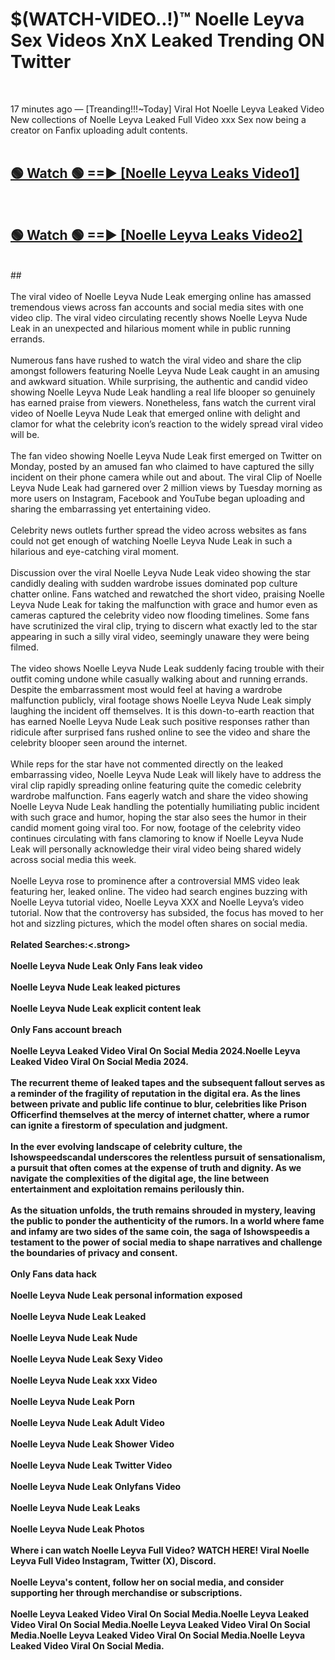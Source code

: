 # $(WATCH-VIDEO..!)™ Noelle Leyva Sex Videos XnX Leaked Trending ON Twitter<br>
<br>

17 minutes ago — [Treanding!!!~Today] Viral Hot Noelle Leyva Leaked Video New collections of Noelle Leyva Leaked Full Video xxx Sex now being a creator on Fanfix uploading adult contents.
<br>
 <br>

##  <a href="https://best2vid.blogspot.com?title=Noelle_Leyva">🟢 Watch 🟢 ==► [Noelle Leyva Leaks Video1]</a><br>
  <br>

##  <a href="https://best2vid.blogspot.com?title=Noelle_Leyva">🟢 Watch 🟢 ==► [Noelle Leyva Leaks Video2]</a><br>
  <br>
  ##
  <br>
  <br>
The viral video of Noelle Leyva Nude Leak emerging online has amassed tremendous views across fan accounts and social media sites with one video clip. The viral video circulating recently shows Noelle Leyva Nude Leak in an unexpected and hilarious moment while in public running errands.
<br><br>
Numerous fans have rushed to watch the viral video and share the clip amongst followers featuring Noelle Leyva Nude Leak caught in an amusing and awkward situation. While surprising, the authentic and candid video showing Noelle Leyva Nude Leak handling a real life blooper so genuinely has earned praise from viewers. Nonetheless, fans watch the current viral video of Noelle Leyva Nude Leak that emerged online with delight and clamor for what the celebrity icon’s reaction to the widely spread viral video will be.
<br><br>
The fan video showing Noelle Leyva Nude Leak first emerged on Twitter on Monday, posted by an amused fan who claimed to have captured the silly incident on their phone camera while out and about. The viral Clip of Noelle Leyva Nude Leak had garnered over 2 million views by Tuesday morning as more users on Instagram, Facebook and YouTube began uploading and sharing the embarrassing yet entertaining video.
<br><br>
Celebrity news outlets further spread the video across websites as fans could not get enough of watching Noelle Leyva Nude Leak in such a hilarious and eye-catching viral moment.
<br><br>
Discussion over the viral Noelle Leyva Nude Leak video showing the star candidly dealing with sudden wardrobe issues dominated pop culture chatter online. Fans watched and rewatched the short video, praising Noelle Leyva Nude Leak for taking the malfunction with grace and humor even as cameras captured the celebrity video now flooding timelines. Some fans have scrutinized the viral clip, trying to discern what exactly led to the star appearing in such a silly viral video, seemingly unaware they were being filmed.
<br><br>
The video shows Noelle Leyva Nude Leak suddenly facing trouble with their outfit coming undone while casually walking about and running errands. Despite the embarrassment most would feel at having a wardrobe malfunction publicly, viral footage shows Noelle Leyva Nude Leak simply laughing the incident off themselves. It is this down-to-earth reaction that has earned Noelle Leyva Nude Leak such positive responses rather than ridicule after surprised fans rushed online to see the video and share the celebrity blooper seen around the internet.
<br><br>
While reps for the star have not commented directly on the leaked embarrassing video, Noelle Leyva Nude Leak will likely have to address the viral clip rapidly spreading online featuring quite the comedic celebrity wardrobe malfunction. Fans eagerly watch and share the video showing Noelle Leyva Nude Leak handling the potentially humiliating public incident with such grace and humor, hoping the star also sees the humor in their candid moment going viral too. For now, footage of the celebrity video continues circulating with fans clamoring to know if Noelle Leyva Nude Leak will personally acknowledge their viral video being shared widely across social media this week.
<br><br>
Noelle Leyva rose to prominence after a controversial MMS video leak featuring her, leaked online. The video had search engines buzzing with Noelle Leyva tutorial video, Noelle Leyva XXX and Noelle Leyva’s video tutorial. Now that the controversy has subsided, the focus has moved to her hot and sizzling pictures, which the model often shares on social media.
<br><br>
<strong>Related Searches:<.strong>
<br><br>
Noelle Leyva Nude Leak Only Fans leak video
<br><br>
Noelle Leyva Nude Leak leaked pictures
<br><br>
Noelle Leyva Nude Leak explicit content leak
<br><br>
Only Fans account breach
<br><br>
Noelle Leyva Leaked Video Viral On Social Media 2024.Noelle Leyva Leaked Video Viral On Social Media 2024.
<br><br>
The recurrent theme of leaked tapes and the subsequent fallout serves as a reminder of the fragility of reputation in the digital era. As the lines between private and public life continue to blur, celebrities like Prison Officerfind themselves at the mercy of internet chatter, where a rumor can ignite a firestorm of speculation and judgment.
<br><br>
In the ever evolving landscape of celebrity culture, the Ishowspeedscandal underscores the relentless pursuit of sensationalism, a pursuit that often comes at the expense of truth and dignity. As we navigate the complexities of the digital age, the line between entertainment and exploitation remains perilously thin.
<br><br>
As the situation unfolds, the truth remains shrouded in mystery, leaving the public to ponder the authenticity of the rumors. In a world where fame and infamy are two sides of the same coin, the saga of Ishowspeedis a testament to the power of social media to shape narratives and challenge the boundaries of privacy and consent.
<br><br>
Only Fans data hack
<br><br>
Noelle Leyva Nude Leak personal information exposed
<br><br>
Noelle Leyva Nude Leak Leaked
<br><br>
Noelle Leyva Nude Leak Nude
<br><br>
Noelle Leyva Nude Leak Sexy Video
<br><br>
Noelle Leyva Nude Leak xxx Video
<br><br>
Noelle Leyva Nude Leak Porn
<br><br>
Noelle Leyva Nude Leak Adult Video
<br><br>
Noelle Leyva Nude Leak Shower Video
<br><br>
Noelle Leyva Nude Leak Twitter Video
<br><br>
Noelle Leyva Nude Leak Onlyfans Video
<br><br>
Noelle Leyva Nude Leak Leaks
<br><br>
Noelle Leyva Nude Leak Photos
<br><br>
Where i can watch Noelle Leyva Full Video? WATCH HERE! Viral Noelle Leyva Full Video Instagram, Twitter (X), Discord.
<br><br>
Noelle Leyva's content, follow her on social media, and consider supporting her through merchandise or subscriptions.
<br><br>
Noelle Leyva Leaked Video Viral On Social Media.Noelle Leyva Leaked Video Viral On Social Media.Noelle Leyva Leaked Video Viral On Social Media.Noelle Leyva Leaked Video Viral On Social Media.Noelle Leyva Leaked Video Viral On Social Media.